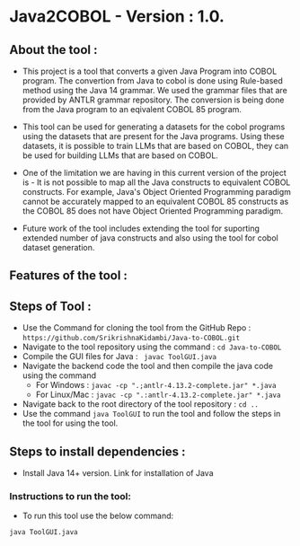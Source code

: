 # Java2COBOL - Version : 1.0.

## About the tool :
- This project is a tool that converts a given Java Program into COBOL program. The convertion from Java to cobol is done using Rule-based method using the Java 14 grammar. We used the grammar files that are provided by ANTLR grammar repository. The conversion is being done from the Java program to an eqivalent COBOL 85 program.

- This tool can be used for generating a datasets for the cobol programs using the datasets that are present for the Java programs. Using these datasets, it is possible to train LLMs that are based on COBOL, they can be used for building LLMs that are based on COBOL.

- One of the limitation we are having in this current version of the project is - It is not possible to map all the Java constructs to equivalent COBOL constructs. For example, Java's Object Oriented Programming paradigm cannot be accurately mapped to an equivalent COBOL 85 constructs as the COBOL 85 does not have Object Oriented Programming paradigm.

- Future work of the tool includes extending the tool for suporting extended number of java constructs and also using the tool for cobol dataset generation.  

## Features of the tool :


## Steps of Tool :
- Use the Command for cloning the tool from the GitHub Repo : 
    ``` https://github.com/SrikrishnaKidambi/Java-to-COBOL.git ```
- Navigate to the tool repository using the command : ``` cd Java-to-COBOL  ```
- Compile the GUI files for Java : ``` javac ToolGUI.java```
- Navigate the backend code the tool and then compile the java code using the command 
    - For Windows : ``` javac -cp ".;antlr-4.13.2-complete.jar" *.java ```
    - For Linux/Mac : ``` javac -cp ".:antlr-4.13.2-complete.jar" *.java ```
- Navigate back to the root directory of the tool repository : ``` cd .. ```
- Use the command ``` java ToolGUI ``` to run the tool and follow the steps in the tool for using the tool.

## Steps to install dependencies :
- Install Java 14+ version. Link for installation of Java 

### Instructions to run the tool:
- To run this tool use the below command:
```terminal
java ToolGUI.java
```
